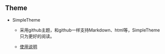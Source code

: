## Theme

- SimpleTheme

  - 采用github主题，和github一样支持Markdown、html等，SimpleTheme只为更好的阅读。
  
  - [使用说明](use/use.md)